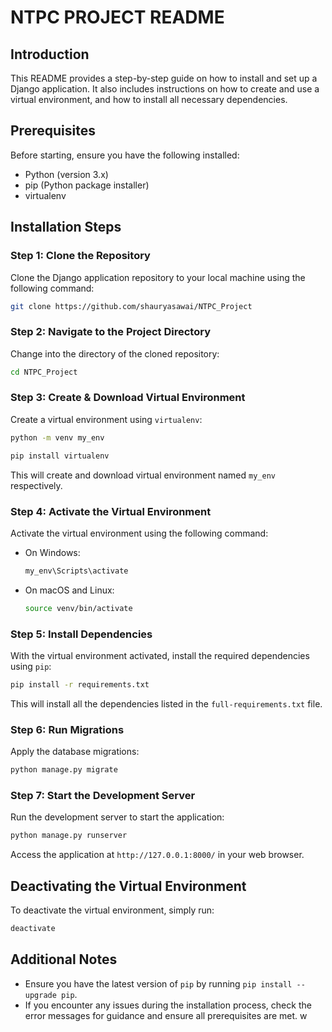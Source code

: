 # NTPC PROJECT README

## Introduction

This README provides a step-by-step guide on how to install and set up a Django application. It also includes instructions on how to create and use a virtual environment, and how to install all necessary dependencies.

## Prerequisites

Before starting, ensure you have the following installed:

- Python (version 3.x)
- pip (Python package installer)
- virtualenv

## Installation Steps

### Step 1: Clone the Repository

Clone the Django application repository to your local machine using the following command:

```bash
git clone https://github.com/shauryasawai/NTPC_Project
```

### Step 2: Navigate to the Project Directory

Change into the directory of the cloned repository:

```bash
cd NTPC_Project
```

### Step 3: Create & Download Virtual Environment

Create a virtual environment using `virtualenv`:

```bash
python -m venv my_env
```

```bash
pip install virtualenv
```
This will create and download virtual environment named `my_env` respectively.

### Step 4: Activate the Virtual Environment

Activate the virtual environment using the following command:

- On Windows:
  ```bash
  my_env\Scripts\activate
  ```
- On macOS and Linux:
  ```bash
  source venv/bin/activate
  ```

### Step 5: Install Dependencies

With the virtual environment activated, install the required dependencies using `pip`:

```bash
pip install -r requirements.txt
```

This will install all the dependencies listed in the `full-requirements.txt` file.

### Step 6: Run Migrations

Apply the database migrations:

```bash
python manage.py migrate
```

### Step 7: Start the Development Server

Run the development server to start the application:

```bash
python manage.py runserver
```

Access the application at `http://127.0.0.1:8000/` in your web browser.

## Deactivating the Virtual Environment

To deactivate the virtual environment, simply run:

```bash
deactivate
```

## Additional Notes

- Ensure you have the latest version of `pip` by running `pip install --upgrade pip`.
- If you encounter any issues during the installation process, check the error messages for guidance and ensure all prerequisites are met.
w
